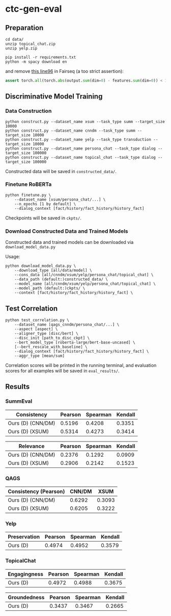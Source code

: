 # ctc-gen-eval

## Preparation

```
cd data/
unzip topical_chat.zip
unzip yelp.zip
```

```
pip install -r requirements.txt
python -m spacy download en
```

and remove [this line96](https://github.com/pytorch/fairseq/blob/v0.10.0/fairseq/models/roberta/alignment_utils.py#L96) in Fairseq (a too strict assertion):
```python
assert torch.all(torch.abs(output.sum(dim=0) - features.sum(dim=0)) < 1e-4)
```

## Discriminative Model Training

### Data Construction

```
python construct.py --dataset_name xsum --task_type summ --target_size 10000
python construct.py --dataset_name cnndm --task_type summ --target_size 10000
python construct.py --dataset_name yelp --task_type transduction --target_size 10000
python construct.py --dataset_name persona_chat --task_type dialog --target_size 100000
python construct.py --dataset_name topical_chat --task_type dialog --target_size 100000
```

Constructed data will be saved in ```constructed_data/```.

### Finetune RoBERTa

```
python finetune.py \
    --dataset_name [xsum/persona_chat/...] \
    --n_epochs [1 by default] \
    --dialog_context [fact/history/fact_history/history_fact]
```

Checkpoints will be saved in ```ckpts/```.

### Download Constructed Data and Trained Models
Constructed data and trained models can be downloaded via ```download_model_data.py```

Usage:
```
python download_model_data.py \
    --download_type [all/data/model] \
    --cons_data [all/cnndm/xsum/yelp/persona_chat/topical_chat] \
    --data_path (default:)constructed_data/ \
    --model_name [all/cnndm/xsum/yelp/persona_chat/topical_chat] \
    --model_path (default:)ckpts/ \
    --context [fact/history/fact_history/history_fact] \
```

## Test Correlation

```
python test_correlation.py \
    --dataset_name [qags_cnndm/persona_chat/...] \
    --aspect [aspect] \
    --aligner_type [disc/bert] \
    --disc_init [path_to_disc_ckpt] \
    --bert_model_type [roberta-large/bert-base-uncased] \
    [--bert_rescale_with_baseline] \ 
    --dialog_context [fact/history/fact_history/history_fact] \
    --aggr_type [mean/sum]
```

Correlation scores will be printed in the running terminal, and evaluation scores for all examples will be saved in ```eval_results/```.


## Results

### SummEval

| Consistency              | Pearson | Spearman | Kendall |
|--------------------------|---------|----------|---------|
| Ours (D) (CNN/DM)        |    0.5196     |    0.4208      |    0.3351     |
| Ours (D) (XSUM)          |     0.5314    |   0.4273       |    0.3414     |

| Relevance                | Pearson | Spearman | Kendall |
|--------------------------|---------|----------|---------|
| Ours (D) (CNN/DM)        |    0.2376     |     0.1292     |    0.0909     |
| Ours (D) (XSUM)          |    0.2906     |     0.2142     |    0.1523     |

### QAGS

| Consistency (Pearson)                | CNN/DM | XSUM | 
|--------------------------|---------|----------|
| Ours (D) (CNN/DM)        |    0.6292     |    0.3093      |    
| Ours (D) (XSUM)          |    0.6205     |    0.3222      |

### Yelp

| Preservation             | Pearson | Spearman | Kendall |
|--------------------------|---------|----------|---------|
| Ours (D)                 |    0.4974     |     0.4952     |    0.3579     |

### TopicalChat

| Engagingness             | Pearson | Spearman | Kendall |
|--------------------------|---------|----------|---------|
| Ours (D)                 |    0.4972     |    0.4988      |    0.3675     |

| Groundedness             | Pearson | Spearman | Kendall |
|--------------------------|---------|----------|---------|
| Ours (D)                 |    0.3437     |    0.3467      |    0.2665     |

